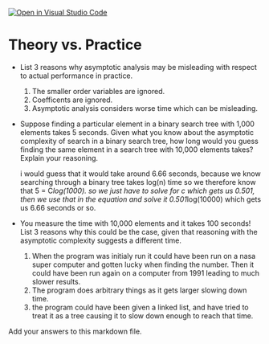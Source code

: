 [![Open in Visual Studio Code](https://classroom.github.com/assets/open-in-vscode-718a45dd9cf7e7f842a935f5ebbe5719a5e09af4491e668f4dbf3b35d5cca122.svg)](https://classroom.github.com/online_ide?assignment_repo_id=12075654&assignment_repo_type=AssignmentRepo)
# Theory vs. Practice

- List 3 reasons why asymptotic analysis may be misleading with respect to
  actual performance in practice.

  1. The smaller order variables are ignored.
  2. Coefficents are ignored.
  3. Asymptotic analysis considers worse time which can be misleading.

- Suppose finding a particular element in a binary search tree with 1,000
  elements takes 5 seconds. Given what you know about the asymptotic complexity
  of search in a binary search tree, how long would you guess finding the same
  element in a search tree with 10,000 elements takes? Explain your reasoning.

  i would guess that it would take around 6.66 seconds, because we know searching 
  through a binary tree takes log(n) time so we therefore know that 5 = C*log(1000).
  so we just have to solve for c which gets us 0.501, then we use that in the equation
  and solve it 0.501*log(10000) which gets us 6.66 seconds or so.

- You measure the time with 10,000 elements and it takes 100 seconds! List 3
  reasons why this could be the case, given that reasoning with the asymptotic
  complexity suggests a different time.

  1. When the program was initialy run it could have been run on a nasa super computer and gotten lucky when finding the number. Then it could have been run again on a computer from 1991 leading to much slower results.
  2. The program does arbitrary things as it gets larger slowing down time.
  3. the program could have been given a linked list, and have tried to treat it as a tree causing it to slow down enough to reach that time.

Add your answers to this markdown file.
